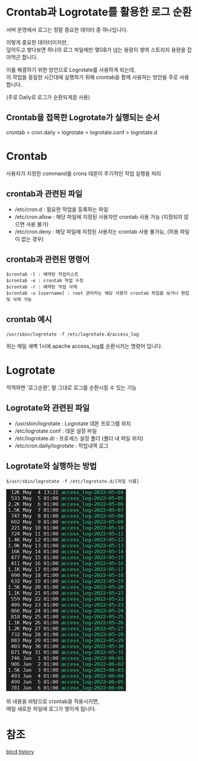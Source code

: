 # Crontab과 Logrotate를 활용한 로그 순환
서버 운영에서 로그는 정말 중요한 데이터 중 하나입니다.

이렇게 중요한 데이터이지만,  
덮어두고 쌓다보면 하나의 로그 파일에만 몇GB가 넘는 용량이 쌓여 스토리지 용량을 잡아먹곤 합니다.

 
이를 해결하기 위한 방안으로 Logrotate를 사용하게 되는데,  
이 작업을 동일한 시간대에 실행하기 위해 crontab을 함께 사용하는 방안을 주로 사용합니다.

(주로 Daily로 로그가 순환되게끔 사용)

 
## Crontab을 접목한 Logrotate가 실행되는 순서

crontab > cron.daily > logrotate > logrotate.conf > logrotate.d


# Crontab
사용자가 지정한 command를 crons 데몬이 주기적인 작업 실행을 처리

 
## crontab과 관련된 파일

 - /etc/cron.d : 필요한 작업을 등록하는 파일
 - /etc/cron.allow : 해당 파일에 지정된 사용자만 crontab 사용 가능 (지정되지 않으면 사용 불가)
 - /etc/cron.deny : 해당 파일에 지정된 사용자는 crontab 사용 불가능, (허용 파일이 없는 경우)

 

## crontab과 관련된 명령어
```
$crontab -l : 예약된 작업리스트
$crontab -e : crontab 작업 수정
$crontab -r : 예약된 작업 삭제
$crontab -u [username] : root 관리자는 해당 사용자 crontab 파일을 보거나 편집 및 삭제 가능
```


## crontab 예시
`/usr/sbin/logrotate -f /etc/logrotate.d/access_log`

위는 매일 새벽 1시에 apache access_log를 순환시키는 명령어 입니다.



# Logrotate
직역하면 '로그순환', 말 그대로 로그를 순환시킬 수 있는 기능

 
## Logrotate와 관련된 파일
 - /usr/sbin/logrotate : Logrotate 데몬 프로그램 위치
 - /etc/logrotate.conf : 데몬 설정 파일
 - /etc/logrotate.d/ : 프로세스 설정 폴더 (폴더 내 파일 위치)
 - /etc/cron.daily/logrotate : 작업내역 로그
 
 
## Logrotate와 실행하는 방법

`$/usr/sbin/logrotate -f /etc/logrotate.d/[파일 이름]`

![logrotate](./logrotate.png)

위 내용을 바탕으로 crontab을 적용시키면,  
매일 새로운 파일에 로그가 쌓이게 됩니다.

 
 
# 참조
[btcd tistory](https://btcd.tistory.com/292)
